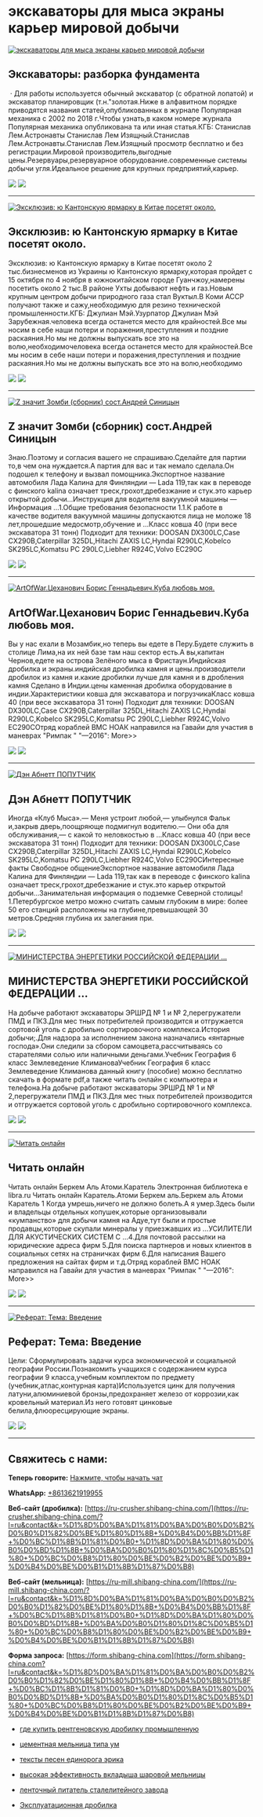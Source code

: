 # экскаваторы для мыса экраны карьер мировой добычи

<a href="https://swt.shibang-china.com/?l=ru&img&k=%D1%8D%D0%BA%D1%81%D0%BA%D0%B0%D0%B2%D0%B0%D1%82%D0%BE%D1%80%D1%8B+%D0%B4%D0%BB%D1%8F+%D0%BC%D1%8B%D1%81%D0%B0+%D1%8D%D0%BA%D1%80%D0%B0%D0%BD%D1%8B+%D0%BA%D0%B0%D1%80%D1%8C%D0%B5%D1%80+%D0%BC%D0%B8%D1%80%D0%BE%D0%B2%D0%BE%D0%B9+%D0%B4%D0%BE%D0%B1%D1%8B%D1%87%D0%B8" target="_blank">![экскаваторы для мыса экраны карьер мировой добычи](http://static.shibang-china.com/all-800x300/850.jpg)</a>

## Экскаваторы: разборка фундамента
&nbsp;&#0183;&#32;Для работы используется обычный экскаватор (с обратной лопатой) и экскаватор планировщик (т.н.&quot;золотая.Ниже в алфавитном порядке приводятся названия статей,опубликованных в журнале Популярная механика с 2002 по 2018 г.Чтобы узнать,в каком номере журнала Популярная механика опубликована та или иная статья.КГБ: Станислав Лем.Астронавты Станислав Лем Изящный.Станислав Лем.Астронавты.Станислав Лем.Изящный просмотр бесплатно и без регистрации.Мировой производитель,выгодные цены.Резервуары,резервуарное оборудование.современные системы добычи угля.Идеальное решение для крупных предприятий,карьер.


<a href="https://whatsapp.shibangsoft.com/WhatsApp.php" target="_blank" title="WhatsApp">![](http://static.shibang-china.com/icon/whatsapp.png)</a> <a href="https://swt.shibang-china.com/?l=ru&icon&k=%D1%8D%D0%BA%D1%81%D0%BA%D0%B0%D0%B2%D0%B0%D1%82%D0%BE%D1%80%D1%8B+%D0%B4%D0%BB%D1%8F+%D0%BC%D1%8B%D1%81%D0%B0+%D1%8D%D0%BA%D1%80%D0%B0%D0%BD%D1%8B+%D0%BA%D0%B0%D1%80%D1%8C%D0%B5%D1%80+%D0%BC%D0%B8%D1%80%D0%BE%D0%B2%D0%BE%D0%B9+%D0%B4%D0%BE%D0%B1%D1%8B%D1%87%D0%B8" target="_blank">![](http://static.shibang-china.com/icon/chat-ru.png)</a>

---

<a href="https://swt.shibang-china.com/?l=ru&img&k=%D1%8D%D0%BA%D1%81%D0%BA%D0%B0%D0%B2%D0%B0%D1%82%D0%BE%D1%80%D1%8B+%D0%B4%D0%BB%D1%8F+%D0%BC%D1%8B%D1%81%D0%B0+%D1%8D%D0%BA%D1%80%D0%B0%D0%BD%D1%8B+%D0%BA%D0%B0%D1%80%D1%8C%D0%B5%D1%80+%D0%BC%D0%B8%D1%80%D0%BE%D0%B2%D0%BE%D0%B9+%D0%B4%D0%BE%D0%B1%D1%8B%D1%87%D0%B8" target="_blank">![Эксклюзив: ю Кантонскую ярмарку в Китае посетят около.](http://static.shibang-china.com/all-800x300/668.jpg)</a>

## Эксклюзив: ю Кантонскую ярмарку в Китае посетят около.
Эксклюзив: ю Кантонскую ярмарку в Китае посетят около 2 тыс.бизнесменов из Украины  ю Кантонскую ярмарку,которая пройдет с 15 октября по 4 ноября в южнокитайском городе Гуанчжоу,намерены посетить около 2 тыс.В районе Ухты добывают нефть и газ.Новым крупным центром добычи природного газа стал Вуктыл.В Коми АССР получают также и сажу,необходимую для резино технической промышленности.КГБ: Джулиан Мэй.Узурпатор Джулиан Мэй Зарубежная.человека всегда останется место для крайностей.Все мы носим в себе наши потери и поражения,преступления и поздние раскаяния.Но мы не должны выпускать все это на волю,необходимочеловека всегда останется место для крайностей.Все мы носим в себе наши потери и поражения,преступления и поздние раскаяния.Но мы не должны выпускать все это на волю,необходимо


<a href="https://whatsapp.shibangsoft.com/WhatsApp.php" target="_blank" title="WhatsApp">![](http://static.shibang-china.com/icon/whatsapp.png)</a> <a href="https://swt.shibang-china.com/?l=ru&icon&k=%D1%8D%D0%BA%D1%81%D0%BA%D0%B0%D0%B2%D0%B0%D1%82%D0%BE%D1%80%D1%8B+%D0%B4%D0%BB%D1%8F+%D0%BC%D1%8B%D1%81%D0%B0+%D1%8D%D0%BA%D1%80%D0%B0%D0%BD%D1%8B+%D0%BA%D0%B0%D1%80%D1%8C%D0%B5%D1%80+%D0%BC%D0%B8%D1%80%D0%BE%D0%B2%D0%BE%D0%B9+%D0%B4%D0%BE%D0%B1%D1%8B%D1%87%D0%B8" target="_blank">![](http://static.shibang-china.com/icon/chat-ru.png)</a>

---

<a href="https://swt.shibang-china.com/?l=ru&img&k=%D1%8D%D0%BA%D1%81%D0%BA%D0%B0%D0%B2%D0%B0%D1%82%D0%BE%D1%80%D1%8B+%D0%B4%D0%BB%D1%8F+%D0%BC%D1%8B%D1%81%D0%B0+%D1%8D%D0%BA%D1%80%D0%B0%D0%BD%D1%8B+%D0%BA%D0%B0%D1%80%D1%8C%D0%B5%D1%80+%D0%BC%D0%B8%D1%80%D0%BE%D0%B2%D0%BE%D0%B9+%D0%B4%D0%BE%D0%B1%D1%8B%D1%87%D0%B8" target="_blank">![Z значит Зомби (сборник) сост.Андрей Синицын](http://static.shibang-china.com/all-800x300/654.jpg)</a>

## Z значит Зомби (сборник) сост.Андрей Синицын
Знаю.Поэтому и согласия вашего не спрашиваю.Сделайте для партии то,в чем она нуждается.А партия для вас и так немало сделала.Он подошел к телефону и вызвал помощника.Экспортное название автомобиля Лада Калина для Финляндии — Lada 119,так как в переводе с финского kalina означает треск,грохот,дребезжание и стук.это карьер открытой добычи…Инструкция для водителя вакуумной машины — Информация …1.Общие требования безопасности 1.1.К работе в качестве водителя вакуумной машины допускаются лица не моложе 18 лет,прошедшие медосмотр,обучение и …Класс ковша 40 (при весе экскаватора 31 тонн) Подходит для техники: DOOSAN DX300LC,Case CX290B,Caterpillar 325DL,Hitachi ZAXIS LC,Hyndai R290LC,Kobelco SK295LC,Komatsu PC 290LС,Liebher R924C,Volvo EC290C


<a href="https://whatsapp.shibangsoft.com/WhatsApp.php" target="_blank" title="WhatsApp">![](http://static.shibang-china.com/icon/whatsapp.png)</a> <a href="https://swt.shibang-china.com/?l=ru&icon&k=%D1%8D%D0%BA%D1%81%D0%BA%D0%B0%D0%B2%D0%B0%D1%82%D0%BE%D1%80%D1%8B+%D0%B4%D0%BB%D1%8F+%D0%BC%D1%8B%D1%81%D0%B0+%D1%8D%D0%BA%D1%80%D0%B0%D0%BD%D1%8B+%D0%BA%D0%B0%D1%80%D1%8C%D0%B5%D1%80+%D0%BC%D0%B8%D1%80%D0%BE%D0%B2%D0%BE%D0%B9+%D0%B4%D0%BE%D0%B1%D1%8B%D1%87%D0%B8" target="_blank">![](http://static.shibang-china.com/icon/chat-ru.png)</a>

---

<a href="https://swt.shibang-china.com/?l=ru&img&k=%D1%8D%D0%BA%D1%81%D0%BA%D0%B0%D0%B2%D0%B0%D1%82%D0%BE%D1%80%D1%8B+%D0%B4%D0%BB%D1%8F+%D0%BC%D1%8B%D1%81%D0%B0+%D1%8D%D0%BA%D1%80%D0%B0%D0%BD%D1%8B+%D0%BA%D0%B0%D1%80%D1%8C%D0%B5%D1%80+%D0%BC%D0%B8%D1%80%D0%BE%D0%B2%D0%BE%D0%B9+%D0%B4%D0%BE%D0%B1%D1%8B%D1%87%D0%B8" target="_blank">![ArtOfWar.Цеханович Борис Геннадьевич.Куба любовь моя.](http://static.shibang-china.com/all-800x300/1057.jpg)</a>

## ArtOfWar.Цеханович Борис Геннадьевич.Куба любовь моя.
Вы у нас ехали в Мозамбик,но теперь вы едете в Перу.Будете служить в столице Лима,на их ней базе там наш сектор есть.А вы,капитан Чернов,едете на острова Зелёного мыса в Фристаун.Индийская дробилка и экраны.индийская дробилка камня и цены.производители дробилок из камня и.какие дробилки лучше для камня и в дробления камня Сделано в Индии.цены каменная дробилка оборудование в индии.Характеристики ковша для экскаватора и погрузчикаКласс ковша 40 (при весе экскаватора 31 тонн) Подходит для техники: DOOSAN DX300LC,Case CX290B,Caterpillar 325DL,Hitachi ZAXIS LC,Hyndai R290LC,Kobelco SK295LC,Komatsu PC 290LС,Liebher R924C,Volvo EC290CОтряд кораблей ВМС НОАК направился на Гавайи для участия в маневрах &quot;Римпак &quot; &quot;—2016&quot;: More&gt;&gt;


<a href="https://whatsapp.shibangsoft.com/WhatsApp.php" target="_blank" title="WhatsApp">![](http://static.shibang-china.com/icon/whatsapp.png)</a> <a href="https://swt.shibang-china.com/?l=ru&icon&k=%D1%8D%D0%BA%D1%81%D0%BA%D0%B0%D0%B2%D0%B0%D1%82%D0%BE%D1%80%D1%8B+%D0%B4%D0%BB%D1%8F+%D0%BC%D1%8B%D1%81%D0%B0+%D1%8D%D0%BA%D1%80%D0%B0%D0%BD%D1%8B+%D0%BA%D0%B0%D1%80%D1%8C%D0%B5%D1%80+%D0%BC%D0%B8%D1%80%D0%BE%D0%B2%D0%BE%D0%B9+%D0%B4%D0%BE%D0%B1%D1%8B%D1%87%D0%B8" target="_blank">![](http://static.shibang-china.com/icon/chat-ru.png)</a>

---

<a href="https://swt.shibang-china.com/?l=ru&img&k=%D1%8D%D0%BA%D1%81%D0%BA%D0%B0%D0%B2%D0%B0%D1%82%D0%BE%D1%80%D1%8B+%D0%B4%D0%BB%D1%8F+%D0%BC%D1%8B%D1%81%D0%B0+%D1%8D%D0%BA%D1%80%D0%B0%D0%BD%D1%8B+%D0%BA%D0%B0%D1%80%D1%8C%D0%B5%D1%80+%D0%BC%D0%B8%D1%80%D0%BE%D0%B2%D0%BE%D0%B9+%D0%B4%D0%BE%D0%B1%D1%8B%D1%87%D0%B8" target="_blank">![Дэн Абнетт ПОПУТЧИК](http://static.shibang-china.com/all-800x300/140.jpg)</a>

## Дэн Абнетт ПОПУТЧИК
Иногда &#171;Клуб Мыса&#187;.— Меня устроит любой,— улыбнулся Фальк и,закрыв дверь,поощряюще подмигнул водителю.— Они оба для обслуживания,— с какой то неловкостью в …Класс ковша 40 (при весе экскаватора 31 тонн) Подходит для техники: DOOSAN DX300LC,Case CX290B,Caterpillar 325DL,Hitachi ZAXIS LC,Hyndai R290LC,Kobelco SK295LC,Komatsu PC 290LС,Liebher R924C,Volvo EC290CИнтересные факты Свободное общениеЭкспортное название автомобиля Лада Калина для Финляндии — Lada 119,так как в переводе с финского kalina означает треск,грохот,дребезжание и стук.это карьер открытой добычи…Занимательная информация о подземке Северной столицы! 1.Петербургское метро можно считать самым глубоким в мире: более 50 его станций расположены на глубине,превышающей 30 метров.Средняя глубина их залегания при.


<a href="https://whatsapp.shibangsoft.com/WhatsApp.php" target="_blank" title="WhatsApp">![](http://static.shibang-china.com/icon/whatsapp.png)</a> <a href="https://swt.shibang-china.com/?l=ru&icon&k=%D1%8D%D0%BA%D1%81%D0%BA%D0%B0%D0%B2%D0%B0%D1%82%D0%BE%D1%80%D1%8B+%D0%B4%D0%BB%D1%8F+%D0%BC%D1%8B%D1%81%D0%B0+%D1%8D%D0%BA%D1%80%D0%B0%D0%BD%D1%8B+%D0%BA%D0%B0%D1%80%D1%8C%D0%B5%D1%80+%D0%BC%D0%B8%D1%80%D0%BE%D0%B2%D0%BE%D0%B9+%D0%B4%D0%BE%D0%B1%D1%8B%D1%87%D0%B8" target="_blank">![](http://static.shibang-china.com/icon/chat-ru.png)</a>

---

<a href="https://swt.shibang-china.com/?l=ru&img&k=%D1%8D%D0%BA%D1%81%D0%BA%D0%B0%D0%B2%D0%B0%D1%82%D0%BE%D1%80%D1%8B+%D0%B4%D0%BB%D1%8F+%D0%BC%D1%8B%D1%81%D0%B0+%D1%8D%D0%BA%D1%80%D0%B0%D0%BD%D1%8B+%D0%BA%D0%B0%D1%80%D1%8C%D0%B5%D1%80+%D0%BC%D0%B8%D1%80%D0%BE%D0%B2%D0%BE%D0%B9+%D0%B4%D0%BE%D0%B1%D1%8B%D1%87%D0%B8" target="_blank">![МИНИСТЕРСТВА ЭНЕРГЕТИКИ РОССИЙСКОЙ ФЕДЕРАЦИИ …](http://static.shibang-china.com/all-800x300/14.jpg)</a>

## МИНИСТЕРСТВА ЭНЕРГЕТИКИ РОССИЙСКОЙ ФЕДЕРАЦИИ …
На добыче работают экскаваторы ЭРШРД № 1 и № 2,перегружатели ПМД и ПКЗ.Для мес тных потребителей производится и отгружается сортовой уголь с дробильно сортировочного комплекса.История добычи;.Для надзора за исполнением закона назначались &#171;янтарные господа&#187;.Они следили за сбором самоцвета,рассчитываясь со старателями солью или наличными деньгами.Учебник География 6 класс Землеведение КлимановаУчебник География 6 класс Землеведение Климанова данный книгу (пособие) можно бесплатно скачать в формате pdf,а также читать онлайн с компьютера и телефона.На добыче работают экскаваторы ЭРШРД № 1 и № 2,перегружатели ПМД и ПКЗ.Для мес тных потребителей производится и отгружается сортовой уголь с дробильно сортировочного комплекса.


<a href="https://whatsapp.shibangsoft.com/WhatsApp.php" target="_blank" title="WhatsApp">![](http://static.shibang-china.com/icon/whatsapp.png)</a> <a href="https://swt.shibang-china.com/?l=ru&icon&k=%D1%8D%D0%BA%D1%81%D0%BA%D0%B0%D0%B2%D0%B0%D1%82%D0%BE%D1%80%D1%8B+%D0%B4%D0%BB%D1%8F+%D0%BC%D1%8B%D1%81%D0%B0+%D1%8D%D0%BA%D1%80%D0%B0%D0%BD%D1%8B+%D0%BA%D0%B0%D1%80%D1%8C%D0%B5%D1%80+%D0%BC%D0%B8%D1%80%D0%BE%D0%B2%D0%BE%D0%B9+%D0%B4%D0%BE%D0%B1%D1%8B%D1%87%D0%B8" target="_blank">![](http://static.shibang-china.com/icon/chat-ru.png)</a>

---

<a href="https://swt.shibang-china.com/?l=ru&img&k=%D1%8D%D0%BA%D1%81%D0%BA%D0%B0%D0%B2%D0%B0%D1%82%D0%BE%D1%80%D1%8B+%D0%B4%D0%BB%D1%8F+%D0%BC%D1%8B%D1%81%D0%B0+%D1%8D%D0%BA%D1%80%D0%B0%D0%BD%D1%8B+%D0%BA%D0%B0%D1%80%D1%8C%D0%B5%D1%80+%D0%BC%D0%B8%D1%80%D0%BE%D0%B2%D0%BE%D0%B9+%D0%B4%D0%BE%D0%B1%D1%8B%D1%87%D0%B8" target="_blank">![Читать онлайн](http://static.shibang-china.com/all-800x300/404.jpg)</a>

## Читать онлайн
Читать онлайн Беркем Аль Атоми.Каратель Электронная библиотека e libra.ru Читать онлайн Каратель.Атоми Беркем аль.Беркем аль Атоми Каратель 1 Когда умрешь,ничего не должно болеть.А я умер.Здесь были и владельцы отдельных копушек,которые организовывали &#171;кумпанство&#187; для добычи камня на Адуе,тут были и простые продавцы,которые скупали минералы у приезжавших из …УСИЛИТЕЛИ ДЛЯ АКУСТИЧЕСКИХ СИСТЕМ С …4.Для почтовой рассылки на юридические адреса фирм 5.Для поиска партнеров и новых клиентов в социальных сетях на страничках фирм 6.Для написания Вашего предложения на сайтах фирм и т.д.Отряд кораблей ВМС НОАК направился на Гавайи для участия в маневрах &quot;Римпак &quot; &quot;—2016&quot;: More&gt;&gt;


<a href="https://whatsapp.shibangsoft.com/WhatsApp.php" target="_blank" title="WhatsApp">![](http://static.shibang-china.com/icon/whatsapp.png)</a> <a href="https://swt.shibang-china.com/?l=ru&icon&k=%D1%8D%D0%BA%D1%81%D0%BA%D0%B0%D0%B2%D0%B0%D1%82%D0%BE%D1%80%D1%8B+%D0%B4%D0%BB%D1%8F+%D0%BC%D1%8B%D1%81%D0%B0+%D1%8D%D0%BA%D1%80%D0%B0%D0%BD%D1%8B+%D0%BA%D0%B0%D1%80%D1%8C%D0%B5%D1%80+%D0%BC%D0%B8%D1%80%D0%BE%D0%B2%D0%BE%D0%B9+%D0%B4%D0%BE%D0%B1%D1%8B%D1%87%D0%B8" target="_blank">![](http://static.shibang-china.com/icon/chat-ru.png)</a>

---

<a href="https://swt.shibang-china.com/?l=ru&img&k=%D1%8D%D0%BA%D1%81%D0%BA%D0%B0%D0%B2%D0%B0%D1%82%D0%BE%D1%80%D1%8B+%D0%B4%D0%BB%D1%8F+%D0%BC%D1%8B%D1%81%D0%B0+%D1%8D%D0%BA%D1%80%D0%B0%D0%BD%D1%8B+%D0%BA%D0%B0%D1%80%D1%8C%D0%B5%D1%80+%D0%BC%D0%B8%D1%80%D0%BE%D0%B2%D0%BE%D0%B9+%D0%B4%D0%BE%D0%B1%D1%8B%D1%87%D0%B8" target="_blank">![Реферат: Тема: Введение](http://static.shibang-china.com/all-800x300/565.jpg)</a>

## Реферат: Тема: Введение
Цели: Сформулировать задачи курса экономической и социальной географии России.Познакомить учащихся с содержанием курса географии 9 класса,учебным комплектом по предмету (учебник,атлас,контурная карта)Используется цинк для получения латуни,алюминиевой бронзы,предохраняет железо от коррозии,как кровельный материал.Из него готовят цинковые белила,флюоресцирующие экраны.

<a href="https://whatsapp.shibangsoft.com/WhatsApp.php" target="_blank" title="WhatsApp">![](http://static.shibang-china.com/icon/whatsapp.png)</a> <a href="https://swt.shibang-china.com/?l=ru&icon&k=%D1%8D%D0%BA%D1%81%D0%BA%D0%B0%D0%B2%D0%B0%D1%82%D0%BE%D1%80%D1%8B+%D0%B4%D0%BB%D1%8F+%D0%BC%D1%8B%D1%81%D0%B0+%D1%8D%D0%BA%D1%80%D0%B0%D0%BD%D1%8B+%D0%BA%D0%B0%D1%80%D1%8C%D0%B5%D1%80+%D0%BC%D0%B8%D1%80%D0%BE%D0%B2%D0%BE%D0%B9+%D0%B4%D0%BE%D0%B1%D1%8B%D1%87%D0%B8" target="_blank">![](http://static.shibang-china.com/icon/chat-ru.png)</a>

---
## Свяжитесь с нами:

**Теперь говорите:** [Нажмите, чтобы начать чат](https://swt.shibang-china.com?l=ru&contact&k=%D1%8D%D0%BA%D1%81%D0%BA%D0%B0%D0%B2%D0%B0%D1%82%D0%BE%D1%80%D1%8B+%D0%B4%D0%BB%D1%8F+%D0%BC%D1%8B%D1%81%D0%B0+%D1%8D%D0%BA%D1%80%D0%B0%D0%BD%D1%8B+%D0%BA%D0%B0%D1%80%D1%8C%D0%B5%D1%80+%D0%BC%D0%B8%D1%80%D0%BE%D0%B2%D0%BE%D0%B9+%D0%B4%D0%BE%D0%B1%D1%8B%D1%87%D0%B8)

**WhatsApp:**  [+8613621919955](https://whatsapp.shibangsoft.com/WhatsApp.php)

**Веб-сайт (дробилка):** [https://ru-crusher.shibang-china.com/](https://ru-crusher.shibang-china.com/?l=ru&contact&k=%D1%8D%D0%BA%D1%81%D0%BA%D0%B0%D0%B2%D0%B0%D1%82%D0%BE%D1%80%D1%8B+%D0%B4%D0%BB%D1%8F+%D0%BC%D1%8B%D1%81%D0%B0+%D1%8D%D0%BA%D1%80%D0%B0%D0%BD%D1%8B+%D0%BA%D0%B0%D1%80%D1%8C%D0%B5%D1%80+%D0%BC%D0%B8%D1%80%D0%BE%D0%B2%D0%BE%D0%B9+%D0%B4%D0%BE%D0%B1%D1%8B%D1%87%D0%B8)

**Веб-сайт (мельница):** [https://ru-mill.shibang-china.com/](https://ru-mill.shibang-china.com/?l=ru&contact&k=%D1%8D%D0%BA%D1%81%D0%BA%D0%B0%D0%B2%D0%B0%D1%82%D0%BE%D1%80%D1%8B+%D0%B4%D0%BB%D1%8F+%D0%BC%D1%8B%D1%81%D0%B0+%D1%8D%D0%BA%D1%80%D0%B0%D0%BD%D1%8B+%D0%BA%D0%B0%D1%80%D1%8C%D0%B5%D1%80+%D0%BC%D0%B8%D1%80%D0%BE%D0%B2%D0%BE%D0%B9+%D0%B4%D0%BE%D0%B1%D1%8B%D1%87%D0%B8)

**Форма запроса:** [https://form.shibang-china.com](https://form.shibang-china.com?l=ru&contact&k=%D1%8D%D0%BA%D1%81%D0%BA%D0%B0%D0%B2%D0%B0%D1%82%D0%BE%D1%80%D1%8B+%D0%B4%D0%BB%D1%8F+%D0%BC%D1%8B%D1%81%D0%B0+%D1%8D%D0%BA%D1%80%D0%B0%D0%BD%D1%8B+%D0%BA%D0%B0%D1%80%D1%8C%D0%B5%D1%80+%D0%BC%D0%B8%D1%80%D0%BE%D0%B2%D0%BE%D0%B9+%D0%B4%D0%BE%D0%B1%D1%8B%D1%87%D0%B8)

* [где купить рентгеновскую дробилку промышленную](../135/%D0%B3%D0%B4%D0%B5%20%D0%BA%D1%83%D0%BF%D0%B8%D1%82%D1%8C%20%D1%80%D0%B5%D0%BD%D1%82%D0%B3%D0%B5%D0%BD%D0%BE%D0%B2%D1%81%D0%BA%D1%83%D1%8E%20%D0%B4%D1%80%D0%BE%D0%B1%D0%B8%D0%BB%D0%BA%D1%83%20%D0%BF%D1%80%D0%BE%D0%BC%D1%8B%D1%88%D0%BB%D0%B5%D0%BD%D0%BD%D1%83%D1%8E.md)

* [цементная мельница типа ум](../132/%D1%86%D0%B5%D0%BC%D0%B5%D0%BD%D1%82%D0%BD%D0%B0%D1%8F%20%D0%BC%D0%B5%D0%BB%D1%8C%D0%BD%D0%B8%D1%86%D0%B0%20%D1%82%D0%B8%D0%BF%D0%B0%20%D1%83%D0%BC.md)

* [тексты песен единорога эрика](../131/%D1%82%D0%B5%D0%BA%D1%81%D1%82%D1%8B%20%D0%BF%D0%B5%D1%81%D0%B5%D0%BD%20%D0%B5%D0%B4%D0%B8%D0%BD%D0%BE%D1%80%D0%BE%D0%B3%D0%B0%20%D1%8D%D1%80%D0%B8%D0%BA%D0%B0.md)

* [высокая эффективность вкладыша шаровой мельницы](../135/%D0%B2%D1%8B%D1%81%D0%BE%D0%BA%D0%B0%D1%8F%20%D1%8D%D1%84%D1%84%D0%B5%D0%BA%D1%82%D0%B8%D0%B2%D0%BD%D0%BE%D1%81%D1%82%D1%8C%20%D0%B2%D0%BA%D0%BB%D0%B0%D0%B4%D1%8B%D1%88%D0%B0%20%D1%88%D0%B0%D1%80%D0%BE%D0%B2%D0%BE%D0%B9%20%D0%BC%D0%B5%D0%BB%D1%8C%D0%BD%D0%B8%D1%86%D1%8B.md)

* [ленточный питатель сталелитейного завода](../135/%D0%BB%D0%B5%D0%BD%D1%82%D0%BE%D1%87%D0%BD%D1%8B%D0%B9%20%D0%BF%D0%B8%D1%82%D0%B0%D1%82%D0%B5%D0%BB%D1%8C%20%D1%81%D1%82%D0%B0%D0%BB%D0%B5%D0%BB%D0%B8%D1%82%D0%B5%D0%B9%D0%BD%D0%BE%D0%B3%D0%BE%20%D0%B7%D0%B0%D0%B2%D0%BE%D0%B4%D0%B0.md)

* [Эксплуатационная дробилка](../135/%D0%AD%D0%BA%D1%81%D0%BF%D0%BB%D1%83%D0%B0%D1%82%D0%B0%D1%86%D0%B8%D0%BE%D0%BD%D0%BD%D0%B0%D1%8F%20%D0%B4%D1%80%D0%BE%D0%B1%D0%B8%D0%BB%D0%BA%D0%B0.md)